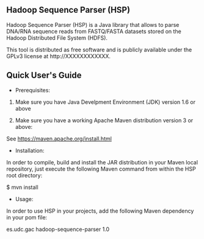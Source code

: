 Hadoop Sequence Parser (HSP)
----------------------------

Hadoop Sequence Parser (HSP) is a Java library that allows to parse DNA/RNA
sequence reads from FASTQ/FASTA datasets stored on the Hadoop Distributed 
File System (HDFS).

This tool is distributed as free software and is publicly available under 
the GPLv3 license at http://XXXXXXXXXXXX.


Quick User's Guide
------------------

- Prerequisites:

1) Make sure you have Java Develpment Environment (JDK) version 1.6 or above

2) Make sure you have a working Apache Maven distribution version 3 or above:

  See https://maven.apache.org/install.html


- Installation:

In order to compile, build and install the JAR distribution in your Maven
local repository, just execute the following Maven command from within the HSP
root directory:

  $ mvn install


- Usage:

In order to use HSP in your projects, add the following Maven dependency
in your pom file:

  <dependency>
    <groupId>es.udc.gac</groupId>
    <artifactId>hadoop-sequence-parser</artifactId>
    <version>1.0</version>
  </dependency>
